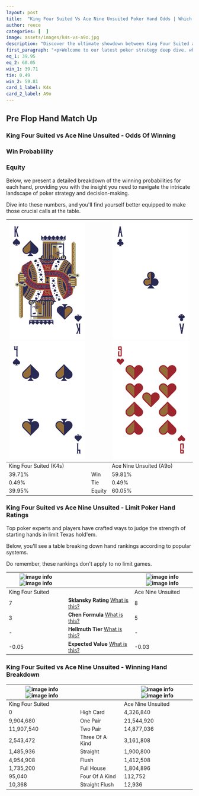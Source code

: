 ```yaml
---
layout: post
title:  "King Four Suited Vs Ace Nine Unsuited Poker Hand Odds | Which Is The Better Hand In Poker? A Complete Guide"
author: reece
categories: [  ]
image: assets/images/k4s-vs-a9o.jpg
description: "Discover the ultimate showdown between King Four Suited and Ace Nine Unsuited in poker! Uncover the odds, strategies, and scenarios where one hand triumphs over the other. Get ready to up your poker game with this thrilling analysis."
first_paragraph: "<p>Welcome to our latest poker strategy deep dive, where we're pitting two distinct hands against each other in a high-stakes showdown: King Four Suited vs Ace Nine Unsuited.</p><p>In the dynamic world of poker, every decision counts, and knowing which hand holds the upper hand is key to your success at the table.</p><p>In this article, we'll dissect these two hands, explore the scenarios where one dominates the other, and equip you with the knowledge to make strategic choices that can tip the odds in your favor.</p><p>Get ready to unravel the intriguing dynamics of these poker hands and elevate your game to new heights.</p>"
eq_1: 39.95
eq_2: 60.05
win_1: 39.71
tie: 0.49
win_2: 59.81
card_1_label: K4s
card_2_label: A9o
---
```




[comment]: # (sp0)

## Pre Flop Hand Match Up

<div class="table hand-ratings" markdown="1"> 



### King Four Suited vs Ace Nine Unsuited - Odds Of Winning


  
<div class="row graphs"> 
<div class="col-lg-6">
    <h3>Win Probablility</h3>
    <canvas id="WinChart"></canvas>
</div>
<div class="col-lg-6">
    <h3>Equity</h3>
    <canvas id="EquityChart"></canvas>
</div>
</div>

  Below, we present a detailed breakdown of the winning probabilities for each hand, providing you with the insight you need to navigate the intricate landscape of poker strategy and decision-making. 

Dive into these numbers, and you'll find yourself better equipped to make those crucial calls at the table.


    
| ![image info](assets/images/hand1/k.png) ![image info](assets/images/hand1/4.png) |  | ![image info](assets/images/hand2/a.png) ![image info](assets/images/hand2/9o.png) |
| -------- | -------- | -------- |
| King Four Suited (K4s) |  | Ace Nine Unsuited (A9o) |
| 39.71% | Win | 59.81% |
| 0.49% | Tie | 0.49% |
| 39.95% | Equity | 60.05% |




[comment]: # (sp1)



### King Four Suited vs Ace Nine Unsuited - Limit Poker Hand Ratings

Top poker experts and players have crafted ways to judge the strength of starting hands in limit Texas hold'em. 

Below, you'll see a table breaking down hand rankings according to popular systems. 

Do remember, these rankings don't apply to no limit games.


    
| ![image info](https://www.riverpairs.com/assets/images/hand1/k.png) ![image info](https://www.riverpairs.com/assets/images/hand1/4.png) |  | ![image info](https://www.riverpairs.com/assets/images/hand2/a.png) ![image info](https://www.riverpairs.com/assets/images/hand2/9o.png) |
| -------- | -------- | -------- |
| King Four Suited |  | Ace Nine Unsuited |
| 7 | **Sklansky Rating** [What is this?](/sklansky-rating-explained) | 8 |
| 3 | **Chen Formula** [What is this?](/chen-formula-explained) | 5 |
| - | **Hellmuth Tier** [What is this?](/Hellmuth-tier-explained) | - |
| -0.05 | **Expected Value** [What is this?](/expected-value-explained) | -0.03 |




[comment]: # (sp2)



### King Four Suited vs Ace Nine Unsuited - Winning Hand Breakdown


    
| ![image info](https://www.riverpairs.com/assets/images/hand1/k.png) ![image info](https://www.riverpairs.com/assets/images/hand1/4.png) |  | ![image info](https://www.riverpairs.com/assets/images/hand2/a.png) ![image info](https://www.riverpairs.com/assets/images/hand2/9o.png) |
| -------- | -------- | -------- |
| King Four Suited |  | Ace Nine Unsuited |
| 0 | High Card | 4,326,840 |
| 9,904,680 | One Pair | 21,544,920 |
| 11,907,540 | Two Pair | 14,877,036 |
| 2,543,472 | Three Of A Kind | 3,161,808 |
| 1,485,936 | Straight | 1,900,800 |
| 4,954,908 | Flush | 1,412,508 |
| 1,735,200 | Full House | 1,804,896 |
| 95,040 | Four Of A Kind | 112,752 |
| 10,368 | Straight Flush | 12,936 |




[comment]: # (sp3)



</div>

[comment]: # (sp4)



[comment]: # (sp5)

